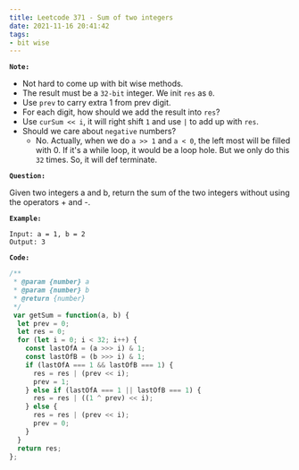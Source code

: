 ```yaml
---
title: Leetcode 371 - Sum of two integers
date: 2021-11-16 20:41:42
tags:
- bit wise
---
```

**`Note:`**
- Not hard to come up with bit wise methods.
- The result must be a `32-bit` integer. We init `res` as `0`. 
- Use `prev` to carry extra 1 from prev digit.
- For each digit, how should we add the result into `res`?
- Use `curSum << i`, it will right shift `1` and use `|` to add up with `res`.
- Should we care about `negative` numbers?
  - No. Actually, when we do `a >> 1` and `a < 0`, the left most will be filled with 0. If it's a while loop, it would be a loop hole. But we only do this `32` times. So, it will def terminate. 

**`Question:`**

Given two integers a and b, return the sum of the two integers without using the operators + and -.

**`Example:`**
```
Input: a = 1, b = 2
Output: 3
```

**`Code:`**
```javascript
/**
 * @param {number} a
 * @param {number} b
 * @return {number}
 */
 var getSum = function(a, b) {
  let prev = 0;
  let res = 0;
  for (let i = 0; i < 32; i++) {
    const lastOfA = (a >>> i) & 1;
    const lastOfB = (b >>> i) & 1;
    if (lastOfA === 1 && lastOfB === 1) {
      res = res | (prev << i);
      prev = 1;
    } else if (lastOfA === 1 || lastOfB === 1) {
      res = res | ((1 ^ prev) << i);
    } else {
      res = res | (prev << i);
      prev = 0;
    }
  }
  return res;
};
```